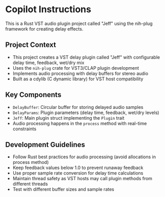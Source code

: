 # Copilot Instructions

<!-- Use this file to provide workspace-specific custom instructions to Copilot. For more details, visit https://code.visualstudio.com/docs/copilot/copilot-customization#_use-a-githubcopilotinstructionsmd-file -->

This is a Rust VST audio plugin project called "Jeff" using the nih-plug framework for creating delay effects. 

## Project Context
- This project creates a VST delay plugin called "Jeff" with configurable delay time, feedback, wet/dry mix
- Uses the `nih-plug` crate for VST3/CLAP plugin development
- Implements audio processing with delay buffers for stereo audio
- Built as a cdylib (C dynamic library) for VST host compatibility

## Key Components
- `DelayBuffer`: Circular buffer for storing delayed audio samples
- `DelayParams`: Plugin parameters (delay time, feedback, wet/dry levels)
- `Jeff`: Main plugin struct implementing the `Plugin` trait
- Audio processing happens in the `process` method with real-time constraints

## Development Guidelines
- Follow Rust best practices for audio processing (avoid allocations in process method)
- Keep feedback values below 1.0 to prevent runaway feedback
- Use proper sample rate conversion for delay time calculations
- Maintain thread safety as VST hosts may call plugin methods from different threads
- Test with different buffer sizes and sample rates
